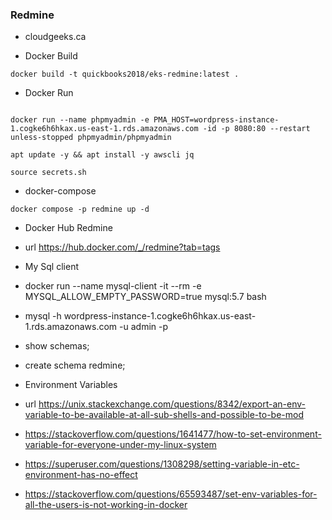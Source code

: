 ###  Redmine

- cloudgeeks.ca

- Docker Build

```
docker build -t quickbooks2018/eks-redmine:latest .
```

- Docker Run

```

docker run --name phpmyadmin -e PMA_HOST=wordpress-instance-1.cogke6h6hkax.us-east-1.rds.amazonaws.com -id -p 8080:80 --restart unless-stopped phpmyadmin/phpmyadmin

apt update -y && apt install -y awscli jq

source secrets.sh
```

- docker-compose

```redmine
docker compose -p redmine up -d
```
- Docker Hub Redmine

- url https://hub.docker.com/_/redmine?tab=tags

- My Sql client
- docker run --name mysql-client -it --rm -e MYSQL_ALLOW_EMPTY_PASSWORD=true mysql:5.7 bash
- mysql -h wordpress-instance-1.cogke6h6hkax.us-east-1.rds.amazonaws.com -u admin -p
- show schemas;
- create schema redmine;

- Environment Variables
- url https://unix.stackexchange.com/questions/8342/export-an-env-variable-to-be-available-at-all-sub-shells-and-possible-to-be-mod

- https://stackoverflow.com/questions/1641477/how-to-set-environment-variable-for-everyone-under-my-linux-system

- https://superuser.com/questions/1308298/setting-variable-in-etc-environment-has-no-effect

- https://stackoverflow.com/questions/65593487/set-env-variables-for-all-the-users-is-not-working-in-docker